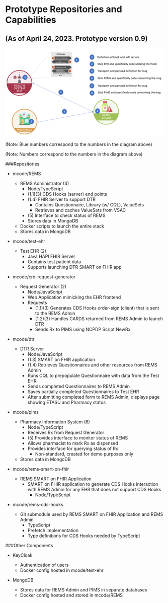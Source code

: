 # Prototype Repositories and Capabilities

## (As of April 24, 2023. Prototype version 0.9)

![](./prototype-images/layout.png)

(Note: <span stytle="color:blue">Blue</span> numbers correspond to the numbers in the diagram above)

(Note: Numbers correspond to the numbers in the diagram above)

###Repositories

- mcode/REMS
    * REMS Administrator (4)
        + Node/TypeScript
        + (1.1)(3) CDS Hooks (server) end points
        + (1.4) FHIR Server to support DTR
            + Contains Questionnaire, Library (w/ CQL), ValueSets
            + Retrieves and caches ValueSets from VSAC
        + (5) Interface to check status of REMS
        +   Stores data in MongoDB
    * Docker scripts to launch the entire stack
    * Stores data in MongoDB

- mcode/test-ehr
    * Test EHR (2)
        + Java HAPI FHIR Server
        + Contains test patient data
        + Supports launching DTR SMART on FHIR app

- mcode/crd-request-generator
    * Request Generator (2)
        + Node/JavaScript
        + Web Application mimicking the EHR frontend
        + Requests
            + (1.1)(3) Generates CDS Hooks order-sign (client) that is sent to the REMS Admin
            + (1.2)(3) Handles CARDS returned from REMS Admin to launch DTR
            + Sends Rx to PIMS using NCPDP Script NewRx

- mcode/dtr
    * DTR Server
        + Node/JavaScript
        + (1.3) SMART on FHIR application
        + (1.4) Retrieves Questionnaires and other resources from REMS Admin
        + Runs CQL to prepopulate Questionnaire with data from the Test EHR
        + Sends completed Questionnaires to REMS Admin
        + Saves partially completed Questionnaires to Test EHR
        + After submitting completed form to REMS Admin, displays page showing ETASU and Pharmacy status

- mcode/pims
    * Pharmacy Information System (6)
        + Node/TypeScript
        + Receives Rx from Request Generator
        + (5) Provides interface to monitor status of REMS
        + Allows pharmacist to mark Rx as dispensed
        + Provides interface for querying status of Rx
            + Non-standard, created for demo purposes only
    * Stores data in MongoDB

- mcode/rems-smart-on-fhir
    * REMS SMART on FHIR Application
        + SMART on FHIR application to generate CDS Hooks interaction with REMS Admin for any EHR that does not support CDS Hooks
            + Node/TypeScript

- mcode/rems-cds-hooks
    * Git submodule used by REMS SMART on FHIR Application and REMS Admin
        + TypeScript
        + Prefetch implementation
        + Type definitions for CDS Hooks needed by TypeScript

###Other Components

- KeyCloak
    * Authentication of users
    * Docker config hosted in mcode/test-ehr

- MongoDB
    * Stores data for REMS Admin and PIMS in separate databases
    * Docker config hosted and stored in mcode/REMS
